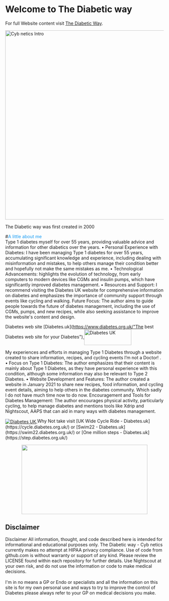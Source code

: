 <!-- this is  on github live server!
docs made by D.Galloway 2019- 2021
to see how to setup this see: https://www.mkdocs.org/user-guide/deploying-your-docs/
and also my notes in onenote Mkdocs to Github-->

# Welcome to The Diabetic way 

For full Website content visit [The Diabetic Way](https://www.thediabeticway.co.uk/index.php/en/).

<img width="600" height="600" border="0" align="center"  src="/xdrip-Nightscout-AAPS/img/cyb netics_logo.jpg" title="Cyb netics Intro"/>

The Diabetic way was first created in 2000

#<span style="color:#199CF4">A little about me </span> <br> 
Type 1 diabetes myself for over 55 years, providing valuable advice and information for other diabetics over the years.
•	Personal Experience with Diabetes: I have been managing Type 1 diabetes for over 55 years, accumulating significant knowledge and experience, including dealing with misinformation and mistakes, to help others manage their condition better and hopefully not make the same mistakes as me.
•	Technological Advancements:  highlights the evolution of technology, from early computers to modern devices like CGMs and insulin pumps, which have significantly improved diabetes management.
•	Resources and Support: I recommend visiting the Diabetes UK website for comprehensive information on diabetes and emphasizes the importance of community support through events like cycling and walking.
Future Focus: The author aims to guide people towards the future of diabetes management, including the use of CGMs, pumps, and new recipes, while also seeking assistance to improve the website's content and design.


Diabetes web site [Diabetes.uk](https://www.diabetes.org.uk/"The best Diabetes web site for your Diabetes")<a href="https://www.diabetes.org.uk/" target="_blank">
  <img width="150px" height="50" border="0" align="center"  src="/xdrip-Nightscout-AAPS/img/Diabetesuk/pngarea.com_rutgers-logo-png-8467605.png" title="Diabetes UK"/>
</a>

My experiences and efforts in managing Type 1 Diabetes through a website created to share information, recipes, and cycling events I’m not a Doctor! .
•	Focus on Type 1 Diabetes: The author emphasizes that their content is mainly about Type 1 Diabetes, as they have personal experience with this condition, although some information may also be relevant to Type 2 Diabetes.
•	Website Development and Features: The author created a website in January 2021 to share new recipes, food information, and cycling event details, aiming to help others in the diabetes community. Which sadly I do not have much time now to do now.
Encouragement and Tools for Diabetes Management: The author encourages physical activity, particularly cycling, to help manage diabetes and mentions tools like Xdrip and Nightscout, AAPS that can aid in many ways with  diabetes management.


<a href="https://www.diabetes.org.uk/" target="_blank">
  <img width="auto" height="auto" border="0" align="center"  src="/xdrip-Nightscout-AAPS/img/Diabetesuk/pngarea.com_rutgers-logo-png-8467605.png" title="Diabetes UK"/>
</a>               Why Not take visit [UK Wide Cycle Ride - Diabetes.uk](https://cycle.diabetes.org.uk/) or  [Swim22 - Diabetes.uk](https://swim22.diabetes.org.uk/) or [One million steps - Diabetes.uk](https://step.diabetes.org.uk/)  <p align="center">
<img src="https://media.giphy.com/media/7lcMTfXfU33mwg9sPW/giphy.gif" width="400" height="220" /><br>
</p>

## Disclaimer<br>

Disclaimer
All information, thought, and code described here is intended for informational and educational purposes only. The Diabetic way - Cyb netics currently makes no attempt
at HIPAA privacy compliance. Use of code from github.com is without warranty or support of any kind. Please review the LICENSE found within each 
repository for further details. Use Nightscout at your own risk, and do not use the information or code to make medical decisions.<br><br>
I'm in no means a GP or Endo or specialists and all the information on this site is for my own personal use and ways to try to improve the control of Diabetes please always refer to your GP on medical decisions you make.<br>


